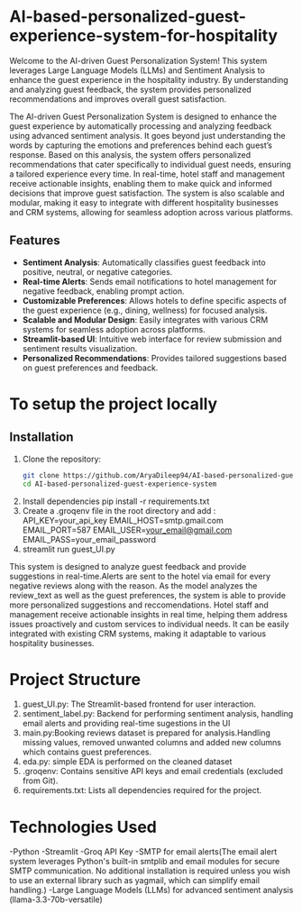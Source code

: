 # AI-based-personalized-guest-experience-system-for-hospitality
Welcome to the AI-driven Guest Personalization System! This system leverages Large Language Models (LLMs) and Sentiment Analysis to enhance the guest experience in the hospitality industry. By understanding and analyzing guest feedback, the system provides personalized recommendations and improves overall guest satisfaction.

The AI-driven Guest Personalization System is designed to enhance the guest experience by automatically processing and analyzing feedback using advanced sentiment analysis. It goes beyond just understanding the words by capturing the emotions and preferences behind each guest’s response. Based on this analysis, the system offers personalized recommendations that cater specifically to individual guest needs, ensuring a tailored experience every time. In real-time, hotel staff and management receive actionable insights, enabling them to make quick and informed decisions that improve guest satisfaction. The system is also scalable and modular, making it easy to integrate with different hospitality businesses and CRM systems, allowing for seamless adoption across various platforms.

## Features

- **Sentiment Analysis**: Automatically classifies guest feedback into positive, neutral, or negative categories.
- **Real-time Alerts**: Sends email notifications to hotel management for negative feedback, enabling prompt action.
- **Customizable Preferences**: Allows hotels to define specific aspects of the guest experience (e.g., dining, wellness) for focused analysis.
- **Scalable and Modular Design**: Easily integrates with various CRM systems for seamless adoption across platforms.
- **Streamlit-based UI**: Intuitive web interface for review submission and sentiment results visualization.
- **Personalized Recommendations**: Provides tailored suggestions based on guest preferences and feedback.

# To setup the project locally
## Installation
1. Clone the repository:
   ```bash
   git clone https://github.com/AryaDileep94/AI-based-personalized-guest-experience-system-for-hospitality
   cd AI-based-personalized-guest-experience-system
2. Install dependencies
   pip install -r requirements.txt
3. Create a .groqenv file in the root directory and add :
   API_KEY=your_api_key
   EMAIL_HOST=smtp.gmail.com
   EMAIL_PORT=587
   EMAIL_USER=your_email@gmail.com
   EMAIL_PASS=your_email_password
4. streamlit run guest_UI.py 

This system is designed to analyze guest feedback and provide suggestions in real-time.Alerts are sent to the hotel via email for every negative reviews along with the reason. As the model analyzes the review_text as well as the guest preferences, the system is able to provide more personalized suggestions and reccomendations. Hotel staff and management receive actionable insights in real time, helping them address issues proactively and custom services to individual needs. It can be easily integrated with existing CRM systems, making it adaptable to various hospitality businesses.

# Project Structure
1. guest_UI.py: The Streamlit-based frontend for user interaction.
2. sentiment_label.py: Backend for performing sentiment analysis, handling email alerts and providing real-time sugestions in the UI
3. main.py:Booking reviews dataset is prepared for analysis.Handling missing values, removed unwanted columns and added new columns which contains guest preferences.
4. eda.py: simple EDA is performed on the cleaned dataset
5. .groqenv: Contains sensitive API keys and email credentials (excluded from Git).
6. requirements.txt: Lists all dependencies required for the project.

# Technologies Used
-Python
-Streamlit
-Groq API Key
-SMTP for email alerts(The email alert system leverages Python's built-in smtplib and email modules for secure SMTP communication. No additional installation is required unless you wish to use an external library such as yagmail, which can simplify email handling.)
-Large Language Models (LLMs) for advanced sentiment analysis (llama-3.3-70b-versatile)
   
  
   




